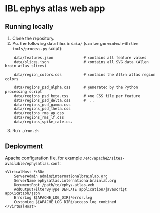 # IBL ephys atlas web app

## Running locally

1. Clone the repository.
2. Put the following data files in `data/` (can be generated with the `tools/process.py` script):

```
    data/features.json              # contains all feature values
    data/slices.json                # contains all SVG data (Allen brain atlas slices)

    data/region_colors.css          # contains the Allen atlas region colors

    data/regions_psd_alpha.css      # generated by the Python processing script
    data/regions_psd_beta.css       # one CSS file per feature
    data/regions_psd_delta.css      # ...
    data/regions_psd_gamma.css
    data/regions_psd_theta.css
    data/regions_rms_ap.css
    data/regions_rms_lf.css
    data/regions_spike_rate.css
```
3. Run `./run.sh`


## Deployment

Apache configuration file, for example `/etc/apache2/sites-available/ephysatlas.conf`:

```
<VirtualHost *:80>
    ServerAdmin admin@internationalbrainlab.org
    ServerName ephysatlas.internationalbrainlab.org
    DocumentRoot /path/to/ephys-atlas-web
    AddOutputFilterByType DEFLATE application/javascript application/json
    ErrorLog ${APACHE_LOG_DIR}/error.log
    CustomLog ${APACHE_LOG_DIR}/access.log combined
</VirtualHost>
```

